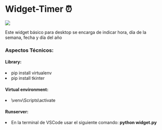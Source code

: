 <caption>
    <div class="container" style="text-aling:center";>
        <h1>Widget-Timer ⏰</h1>
    </div>
</caption>

<section>
<div class="container">
    <img src="https://github.com/user-attachments/assets/41e8f617-31e7-4f6a-ba19-8865619f7e24">
</div>   

<section>
<div class="container">
    <p>Este widget básico para desktop se encarga de indicar hora, día de la semana, fecha y día del año</p>
</div>

<div class="container">
    <h3>Aspectos Técnicos:</h3>
</div>

<div class="container">
    <h4>Library:</h4>
        <li>pip install virtualenv</li>
        <li>pip install tkinter</li>
</div>

<div class="container">
    <h4>Virtual environment:</h4>
        <li>\venv\Scripts\activate</li>
</div>
</section>
        
<footer>
    <div class="container">
        <h4>Runserver:</h4>
             <li>En la terminal de VSCode usar el siguiente comando: <b>python widget.py</b></li>        
    </div>
</footer>
